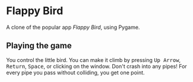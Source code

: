 # Flappy Bird 

A clone of the popular app *Flappy Bird*, using Pygame.


## Playing the game

You control the little bird. You can make it climb by pressing <kbd>Up Arrow</kbd>, <kbd>Return</kbd>, <kbd>Space</kbd>, or clicking on the window. Don't crash into any pipes! For every pipe you pass without colliding, you get one point.
